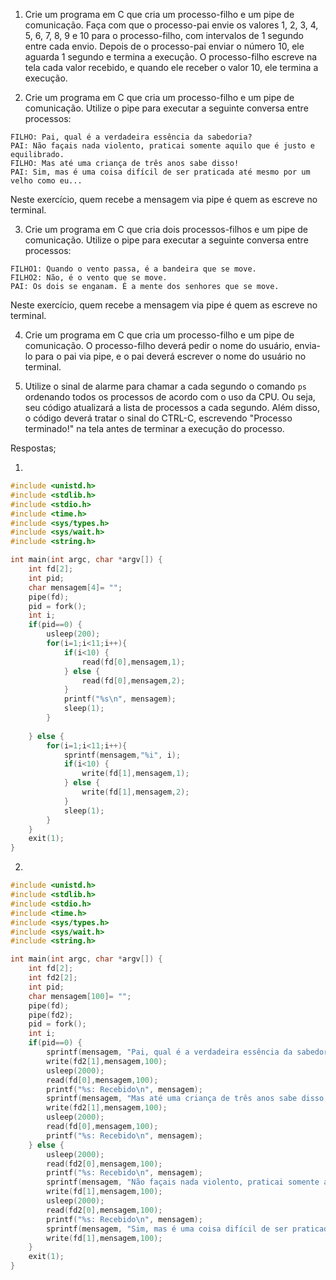 1. Crie um programa em C que cria um processo-filho e um pipe de comunicação. Faça com que o processo-pai envie os valores 1, 2, 3, 4, 5, 6, 7, 8, 9 e 10 para o processo-filho, com intervalos de 1 segundo entre cada envio. Depois de o processo-pai enviar o número 10, ele aguarda 1 segundo e termina a execução. O processo-filho escreve na tela cada valor recebido, e quando ele receber o valor 10, ele termina a execução.

2. Crie um programa em C que cria um processo-filho e um pipe de comunicação. Utilize o pipe para executar a seguinte conversa entre processos:

```
FILHO: Pai, qual é a verdadeira essência da sabedoria?
PAI: Não façais nada violento, praticai somente aquilo que é justo e equilibrado.
FILHO: Mas até uma criança de três anos sabe disso!
PAI: Sim, mas é uma coisa difícil de ser praticada até mesmo por um velho como eu...
```

Neste exercício, quem recebe a mensagem via pipe é quem as escreve no terminal.

3. Crie um programa em C que cria dois processos-filhos e um pipe de comunicação. Utilize o pipe para executar a seguinte conversa entre processos:

```
FILHO1: Quando o vento passa, é a bandeira que se move.
FILHO2: Não, é o vento que se move.
PAI: Os dois se enganam. É a mente dos senhores que se move.
```

Neste exercício, quem recebe a mensagem via pipe é quem as escreve no terminal.

4. Crie um programa em C que cria um processo-filho e um pipe de comunicação. O processo-filho deverá pedir o nome do usuário, envia-lo para o pai via pipe, e o pai deverá escrever o nome do usuário no terminal.

5. Utilize o sinal de alarme para chamar a cada segundo o comando `ps` ordenando todos os processos de acordo com o uso da CPU. Ou seja, seu código atualizará a lista de processos a cada segundo. Além disso, o código deverá tratar o sinal do CTRL-C, escrevendo "Processo terminado!" na tela antes de terminar a execução do processo.

Respostas;

1.
```C
#include <unistd.h>
#include <stdlib.h>
#include <stdio.h>
#include <time.h>
#include <sys/types.h>
#include <sys/wait.h>
#include <string.h>

int main(int argc, char *argv[]) {
	int fd[2];
	int pid;
	char mensagem[4]= "";
	pipe(fd);
	pid = fork();
	int i;
	if(pid==0) {
		usleep(200);
		for(i=1;i<11;i++){
			if(i<10) {
				read(fd[0],mensagem,1);
			} else {
				read(fd[0],mensagem,2);
			}
			printf("%s\n", mensagem);
			sleep(1);
		}
		
	} else {
		for(i=1;i<11;i++){
			sprintf(mensagem,"%i", i);
			if(i<10) {
				write(fd[1],mensagem,1);
			} else {
				write(fd[1],mensagem,2);
			}
			sleep(1);
		}
	}
	exit(1);
}
```

2. 
```C
#include <unistd.h>
#include <stdlib.h>
#include <stdio.h>
#include <time.h>
#include <sys/types.h>
#include <sys/wait.h>
#include <string.h>

int main(int argc, char *argv[]) {
	int fd[2];
	int fd2[2];
	int pid;
	char mensagem[100]= "";
	pipe(fd);
	pipe(fd2);
	pid = fork();
	int i;
	if(pid==0) {
		sprintf(mensagem, "Pai, qual é a verdadeira essência da sabedoria?");
		write(fd2[1],mensagem,100);
		usleep(2000);
		read(fd[0],mensagem,100);
		printf("%s: Recebido\n", mensagem);
		sprintf(mensagem, "Mas até uma criança de três anos sabe disso!");
		write(fd2[1],mensagem,100);
		usleep(2000);
		read(fd[0],mensagem,100);
		printf("%s: Recebido\n", mensagem);
	} else {
		usleep(2000);
		read(fd2[0],mensagem,100);
		printf("%s: Recebido\n", mensagem);
		sprintf(mensagem, "Não façais nada violento, praticai somente aquilo que é justo e equilibrado.");
		write(fd[1],mensagem,100);
		usleep(2000);
		read(fd2[0],mensagem,100);
		printf("%s: Recebido\n", mensagem);
		sprintf(mensagem, "Sim, mas é uma coisa difícil de ser praticada até mesmo por um velho como eu...");
		write(fd[1],mensagem,100);
	}
	exit(1);
}
```
